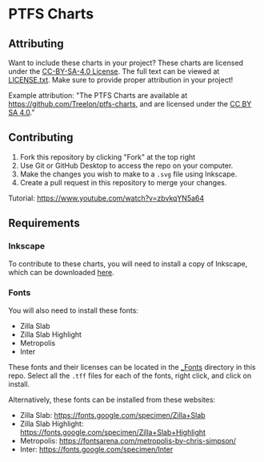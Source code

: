 # PTFS Charts
## Attributing
Want to include these charts in your project? These charts are licensed under the [CC-BY-SA-4.0 License](https://creativecommons.org/licenses/by-sa/4.0/). The full text can be viewed at [LICENSE.txt](LICENSE.txt). Make sure to provide proper attribution in your project!

Example attribution: "The PTFS Charts are available at https://github.com/Treelon/ptfs-charts, and are licensed under the [CC BY SA 4.0](https://creativecommons.org/licenses/by-sa/4.0/)."

## Contributing
1. Fork this repository by clicking "Fork" at the top right
2. Use Git or GitHub Desktop to access the repo on your computer.
3. Make the changes you wish to make to a `.svg` file using Inkscape.
4. Create a pull request in this repository to merge your changes.

Tutorial: https://www.youtube.com/watch?v=zbvkqYN5a64

## Requirements
### Inkscape
To contribute to these charts, you will need to install a copy of Inkscape, which can be downloaded [here](https://inkscape.org/release).

### Fonts
You will also need to install these fonts:
- Zilla Slab
- Zilla Slab Highlight
- Metropolis
- Inter

These fonts and their licenses can be located in the [_Fonts](_Fonts) directory in this repo. Select all the `.tff` files for each of the fonts, right click, and click on install.

Alternatively, these fonts can be installed from these websites:

- Zilla Slab: https://fonts.google.com/specimen/Zilla+Slab
- Zilla Slab Highlight: https://fonts.google.com/specimen/Zilla+Slab+Highlight
- Metropolis: https://fontsarena.com/metropolis-by-chris-simpson/
- Inter: https://fonts.google.com/specimen/Inter
